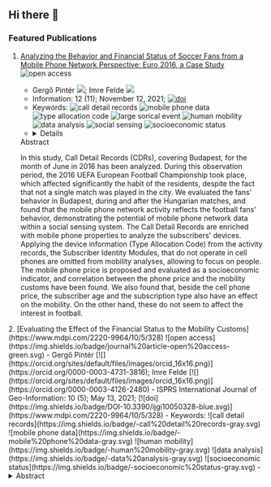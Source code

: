 ## Hi there 👋

### Featured Publications

1. [Analyzing the Behavior and Financial Status of Soccer Fans from a Mobile Phone Network Perspective: Euro 2016, a Case Study](https://www.mdpi.com/2078-2489/12/11/468) ![open access](https://img.shields.io/badge/journal%20article-open%20access-green.svg)
    - Gergő Pintér [![](https://orcid.org/sites/default/files/images/orcid_16x16.png)](https://orcid.org/0000-0003-4731-3816); Imre Felde [![](https://orcid.org/sites/default/files/images/orcid_16x16.png)](https://orcid.org/0000-0003-4126-2480)
    - Information: 12 (11); November 12, 2021; [![doi](https://img.shields.io/badge/DOI-10.3390/info12110468-blue.svg)](https://www.mdpi.com/2078-2489/12/11/468)
    - Keywords:
![call detail records](https://img.shields.io/badge/-call%20detail%20records-gray.svg)
![mobile phone data](https://img.shields.io/badge/-mobile%20phone%20data-gray.svg)
![type allocation code](https://img.shields.io/badge/-type%20allocation%20code-gray.svg)
![large sorical event](https://img.shields.io/badge/-large%20social%20event-gray.svg)
![human mobility](https://img.shields.io/badge/-human%20mobility-gray.svg)
![data analysis](https://img.shields.io/badge/-data%20analysis-gray.svg)
![social sensing](https://img.shields.io/badge/-social%20sensing-gray.svg)
![socioeconomic status](https://img.shields.io/badge/-socioeconomic%20status-gray.svg)
    - <details>
    <summary>Abstract</summary>

    In this study, Call Detail Records (CDRs), covering Budapest, for the month of June in 2016 has been analyzed. During this observation period, the 2016 UEFA European Football Championship took place, which affected significantly the habit of the residents, despite the fact that not a single match was played in the city. We evaluated the fans' behavior in Budapest, during and after the Hungarian matches, and found that the mobile phone network activity reflects the football fans' behavior, demonstrating the potential of mobile phone network data within a social sensing system.
    The Call Detail Records are enriched with mobile phone properties to analyze the subscribers' devices. Applying the device information (Type Allocation Code) from the activity records, the Subscriber Identity Modules, that do not operate in cell phones are omitted from mobility analyses, allowing to focus on people.
    The mobile phone price is proposed and evaluated as a socioeconomic indicator, and correlation between the phone price and the mobility customs have been found. We also found that, beside the cell phone price, the subscriber age and the subscription type also have an effect on the mobility. On the other hand, these do not seem to affect the interest in football.
</details>
2. [Evaluating the Effect of the Financial Status to the Mobility Customs](https://www.mdpi.com/2220-9964/10/5/328) ![open access](https://img.shields.io/badge/journal%20article-open%20access-green.svg)
    - Gergő Pintér [![](https://orcid.org/sites/default/files/images/orcid_16x16.png)](https://orcid.org/0000-0003-4731-3816); Imre Felde [![](https://orcid.org/sites/default/files/images/orcid_16x16.png)](https://orcid.org/0000-0003-4126-2480)
    - ISPRS International Journal of Geo-Information: 10 (5); May 13, 2021; [![doi](https://img.shields.io/badge/DOI-10.3390/ijgi10050328-blue.svg)](https://www.mdpi.com/2220-9964/10/5/328)
    - Keywords: ![call detail records](https://img.shields.io/badge/-call%20detail%20records-gray.svg)
    ![mobile phone data](https://img.shields.io/badge/-mobile%20phone%20data-gray.svg)
    ![human mobility](https://img.shields.io/badge/-human%20mobility-gray.svg)
    ![data analysis](https://img.shields.io/badge/-data%20analysis-gray.svg)
    ![socioeconomic status](https://img.shields.io/badge/-socioeconomic%20status-gray.svg)
    - <details>
        <summary>Abstract</summary>

        In this article, we explore the relationship between cellular phone data and housing prices in Budapest, Hungary. We determine mobility indicators from one months of Call Detail Records (CDR) data, while the property price data are used to characterize the socioeconomic status at the Capital of Hungary. First, we validated the proposed methodology by comparing the Home and Work locations estimation and the commuting patterns derived from the cellular network dataset with reports of the national mini census. We investigated the statistical relationships between mobile phone indicators, such as Radius of Gyration, the distance between Home and Work locations or the Entropy of visited cells, and measures of economic status based on housing prices. Our findings show that the mobility correlates significantly with the socioeconomic status. We performed Principal Component Analysis (PCA) on combined vectors of mobility indicators in order to characterize the dependence of mobility habits on socioeconomic status. The results of the PCA investigation showed remarkable correlation of housing prices and mobility customs.
    </details>



<!--
**pintergreg/pintergreg** is a ✨ _special_ ✨ repository because its `README.md` (this file) appears on your GitHub profile.

Here are some ideas to get you started:

- 🔭 I’m currently working on ...
- 🌱 I’m currently learning ...
- 👯 I’m looking to collaborate on ...
- 🤔 I’m looking for help with ...
- 💬 Ask me about ...
- 📫 How to reach me: ...
- 😄 Pronouns: ...
- ⚡ Fun fact: ...
-->

